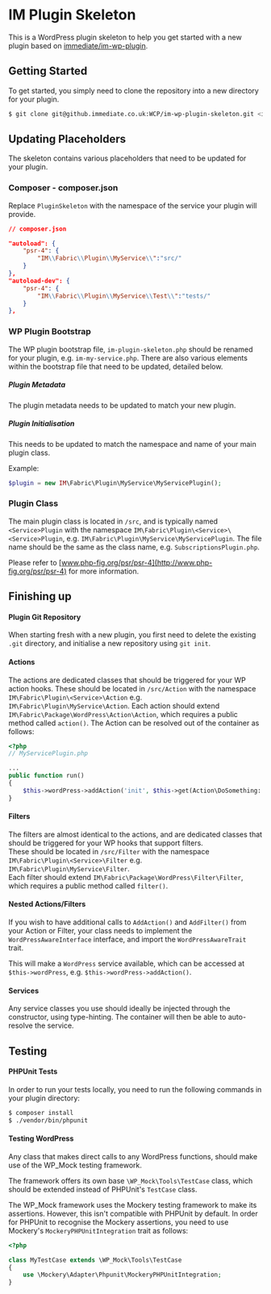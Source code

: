 # IM Plugin Skeleton
This is a WordPress plugin skeleton to help you get started with a new plugin based on [immediate/im-wp-plugin](https://github.immediate.co.uk/WCP-Packages/im-wp-plugin).

## Getting Started
To get started, you simply need to clone the repository into a new directory for your plugin.
```bash
$ git clone git@github.immediate.co.uk:WCP/im-wp-plugin-skeleton.git <im-new-plugin>
```

## Updating Placeholders
The skeleton contains various placeholders that need to be updated for your plugin.
### Composer - composer.json
Replace `PluginSkeleton` with the namespace of the service your plugin will provide.
```json
// composer.json

"autoload": {
    "psr-4": {
        "IM\\Fabric\\Plugin\\MyService\\":"src/"
    }
},
"autoload-dev": {
    "psr-4": {
        "IM\\Fabric\\Plugin\\MyService\\Test\\":"tests/"
    }
},
```

### WP Plugin Bootstrap
The WP plugin bootstrap file, `im-plugin-skeleton.php` should be renamed for your plugin, e.g. `im-my-service.php`.
There are also various elements within the bootstrap file that need to be updated, detailed below.

##### Plugin Metadata
The plugin metadata needs to be updated to match your new plugin.

##### Plugin Initialisation
This needs to be updated to match the namespace and name of your main plugin class.

Example:
```php
$plugin = new IM\Fabric\Plugin\MyService\MyServicePlugin();
```

### Plugin Class
The main plugin class is located in `/src`, and is typically named `<Service>Plugin` with the namespace `IM\Fabric\Plugin\<Service>\<Service>Plugin`, e.g. `IM\Fabric\Plugin\MyService\MyServicePlugin`.
The file name should be the same as the class name, e.g. `SubscriptionsPlugin.php`.
   
Please refer to [www.php-fig.org/psr/psr-4](http://www.php-fig.org/psr/psr-4) for more information.

## Finishing up

#### Plugin Git Repository
When starting fresh with a new plugin, you first need to delete the existing `.git` directory, and initialise a new repository using `git init`.

#### Actions
The actions are dedicated classes that should be triggered for your WP action hooks.
These should be located in `/src/Action` with the namespace `IM\Fabric\Plugin\<Service>\Action` e.g. `IM\Fabric\Plugin\MyService\Action`.
Each action should extend `IM\Fabric\Package\WordPress\Action\Action`, which requires a public method called `action()`.
The Action can be resolved out of the container as follows:
```php
<?php
// MyServicePlugin.php

...
public function run()
{
    $this->wordPress->addAction('init', $this->get(Action\DoSomething::class));
}
```

#### Filters
The filters are almost identical to the actions, and are dedicated classes that should be triggered for your WP hooks that support filters.\
These should be located in `/src/Filter` with the namespace `IM\Fabric\Plugin\<Service>\Filter` e.g. `IM\Fabric\Plugin\MyService\Filter`.\
Each filter should extend `IM\Fabric\Package\WordPress\Filter\Filter`, which requires a public method called `filter()`.

#### Nested Actions/Filters
If you wish to have additional calls to `AddAction()` and `AddFilter()` from your Action or Filter, your class needs to implement
the `WordPressAwareInterface` interface, and import the `WordPressAwareTrait` trait.

This will make a `WordPress` service available, which can be accessed at `$this->wordPress`, e.g. `$this->wordPress->addAction()`.

#### Services
Any service classes you use should ideally be injected through the constructor, using type-hinting. The container will then be able to auto-resolve the service.

## Testing

#### PHPUnit Tests
In order to run your tests locally, you need to run the following commands in your plugin directory:
```bash
$ composer install
$ ./vendor/bin/phpunit
```

#### Testing WordPress
Any class that makes direct calls to any WordPress functions, should make use of the WP_Mock testing framework.

The framework offers its own base `\WP_Mock\Tools\TestCase` class, which should be extended instead of PHPUnit's `TestCase` class.

The WP_Mock framework uses the Mockery testing framework to make its assertions. However, this isn't compatible with PHPUnit by default. In order for PHPUnit to recognise the Mockery assertions, you need to use Mockery's `MockeryPHPUnitIntegration` trait as follows:

```php
<?php

class MyTestCase extends \WP_Mock\Tools\TestCase
{
    use \Mockery\Adapter\Phpunit\MockeryPHPUnitIntegration;
}
```
